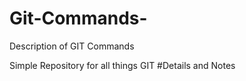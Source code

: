 # Git-Commands-
Description of GIT Commands

Simple Repository for all things GIT
#Details and Notes
